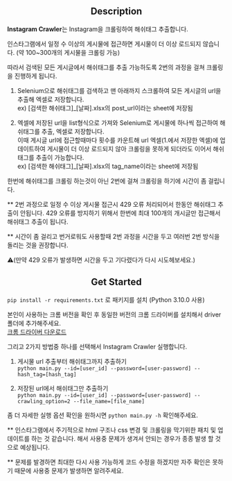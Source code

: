 ## <center>Description</center>
**Instagram Crawler**는 Instagram을 크롤링하여 해쉬태그 추출합니다.

인스타그램에서 일정 수 이상의 게시물에 접근하면 게시물이 더 이상 로드되지 않습니다. (약 100~300개의 게시물을 크롤링 가능)

따라서 검색된 모든 게시글에서 해쉬태그를 추출 가능하도록 2번의 과정을 걸쳐 크롤링을 진행하게 됩니다.

1. Selenium으로 해쉬태그를 검색하고 맨 아래까지 스크롤하여 모든 게시글의 url을 추출해 엑셀로 저장합니다.  
ex) [검색한 해쉬태그]_[날짜].xlsx의 post_url이라는 sheet에 저장됨

2. 엑셀에 저장된 url을 list형식으로 가져와 Selenium로 게시물에 하나씩 접근하여 해쉬태그를 추출, 엑셀로 저장합니다.  
이때 게시글 url에 접근할때마다 횟수를 카운트해 url 엑셀(1.에서 저장한 엑셀)에 업데이트하여 게시물이 더 이상 로드되지 않아 크롤링을 못하게 되더라도 이어서 해쉬태그를 추출이 가능합니다.  
ex) [검색한 해쉬태그]_[날짜].xlsx의 tag_name이라는 sheet에 저장됨

한번에 해쉬태그를 크롤링 하는것이 아닌 2번에 걸쳐 크롤링을 하기에 시간이 좀 걸립니다.

** 2번 과정으로 일정 수 이상 게시물 접근시 429 오류 처리되어서 한동안 해쉬태그 추출이 안됩니다. 429 오류를 방지하기 위해서 한번에 최대 100개의 개시글만 접근해서 해쉬태그 추출이 됩니다.

** 시간이 좀 걸리고 번거로워도 사용할때 2번 과정을 시간을 두고 여러번 2번 방식을 돌리는 것을 권장합니다. 

⚠️(만약 429 오류가 발생하면 시간을 두고 기다렸다가 다시 시도헤보세요.)

## <center>Get Started</center>

`pip install -r requirements.txt` 로 패키지를 설치
(Python 3.10.0 사용)

본인이 사용하는 크롬 버전을 확인 후 동일한 버전의 크롬 드라이버를 설치해서 driver 폴더에 추가해주세요.  
[크롬 드라이버 다운로드](https://chromedriver.chromium.org/downloads)

그리고 2가지 방법중 하나를 선택해서 Instagram Crawler 실행합니다.

1. 게시물 url 추출부터 해쉬태그까지 추출하기  
`python main.py --id=[user_id] --password=[user-password] --hash_tag=[hash_tag]`

2. 저장된 url에서 해쉬태그만 추출하기  
`python main.py --id=[user_id] --password=[user-password] --crawling_option=2 --file_name=[file_name]`

좀 더 자세한 실행 옵션 확인을 원하시면 `python main.py -h` 확인해주세요.

** 인스타그램에서 주기적으로 html 구조나 css 변경 및 크롤링을 막기위한 패치 및 업데이트를 하는 것 같습니다. 해서 사용중 문제가 생겨서 안되는 경우가 종종 발생 할 것으로 예상됩니다.

** 문제를 발경하면 최대한 다시 사용 가능하게 코드 수정을 하겠지만 자주 확인은 못하기 때문에 사용중 문제가 발생하면 알려주세요.